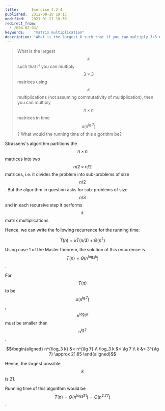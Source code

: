 ```yaml
---
title:      Exercise 4.2-4
published:  2012-08-28 19:15
modified:   2021-01-21 10:30
redirect_from:
  - /E04.02-04/
keywords:    "matrix multiplication"
description: "What is the largest k such that if you can multiply 3×3 matrices using k multiplications (not assuming commutativity of multiplication), then you can multiply n×n matrices in time o(n lg ⁡7)? What would the running time of this algorithm be?"
---
```


> What is the largest $$k$$ such that if you can multiply $$3 \times 3$$ matrices using $$k$$ multiplications (not assuming commutativity of multiplication), then you can multiply $$n \times n$$ matrices in time $$o(n^{\lg 7})$$? What would the running time of this algorithm be?

Strassens's algorithm partitions the $$n \times n$$ matrices into two $$n/2 \times n/2$$ matrices, i.e. it divides the problem into sub-problems of size $$n/2$$. But the algorithm in question asks for sub-problems of size $$n/3$$ and in each recursive step it performs $$k$$ matrix multiplications.

Hence, we can write the following recurrence for the running time:

$$T(n) = kT(n/3) + \Theta(n^2)$$

Using case 1 of the Master theorem, the solution of this recurrence is $$T(n) = \Theta(n^{\log_3 k})$$.

For $$T(n)$$ to be $$o(n^{\lg 7})$$, $$n^{\log_3 k}$$ must be smaller than $$n^{\lg 7}$$.

$$\begin{aligned}
n^{\log_3 k} &< n^{\lg 7} \\
    \log_3 k &< \lg 7 \\
           k &< 3^{\lg 7} \approx 21.85
\end{aligned}$$

Hence, the largest possible $$k$$ is 21.

Running time of this algorithm would be $$T(n) = \Theta(n^{\log_3 21}) = \Theta(n^{2.77})$$.
